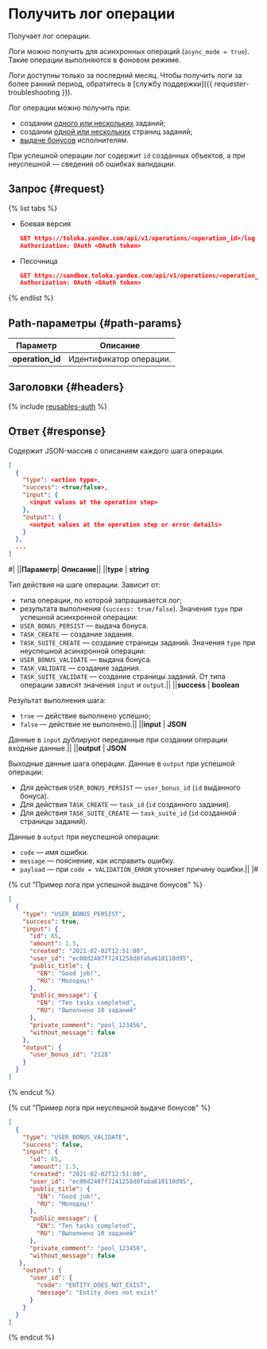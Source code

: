 # Получить лог операции

Получает лог операции.

Логи можно получить для асинхронных операций (`async_mode = true`). Такие операции выполняются в фоновом режиме.

Логи доступны только за последний месяц. Чтобы получить логи за более ранний период, обратитесь в [службу поддержки]({{ requester-troubleshooting }}).

Лог операции можно получить при:
- создании [одного или нескольких](create-task.md) заданий;
- создании [одной или нескольких](create-task-suite.md) страниц заданий;
- [выдаче бонусов](create-bonus.md) исполнителям.

При успешной операции лог содержит `id` созданных объектов, а при неуспешной — сведения об ошибках валидации.

## Запрос {#request}

{% list tabs %}

- Боевая версия

  ```json
  GET https://toloka.yandex.com/api/v1/operations/<operation_id>/log
  Authorization: OAuth <OAuth token>
  ```

- Песочница

  ```json
  GET https://sandbox.toloka.yandex.com/api/v1/operations/<operation_id>/log
  Authorization: OAuth <OAuth token>
  ```

{% endlist %}
## Path-параметры {#path-params}

Параметр | Описание
----- | -----
**operation_id** | Идентификатор операции.


## Заголовки {#headers}

{% include [reusables-auth](../_includes/reusables/id-reusables/auth.md) %}


## Ответ {#response}

Содержит JSON-массив с описанием каждого шага операции.

```json
[ 
  {
    "type": <action type>,
    "success": <true/false>,
    "input": { 
      <input values at the operation step>
    },
    "output": { 
      <output values at the operation step or error details>
    }
  },
  ...
]
```

#|
||**Параметр**| **Описание**||
||**type** | **string**

Тип действия на шаге операции. Зависит от:
- типа операции, по которой запрашивается лог;
- результата выполнения (`success: true/false`).
Значения `type` при успешной асинхронной операции:
- `USER_BONUS_PERSIST` — выдача бонуса.
- `TASK_CREATE` — создание задания.
- `TASK_SUITE_CREATE` — создание страницы заданий.
Значения `type` при неуспешной асинхронной операции:
- `USER_BONUS_VALIDATE` — выдача бонуса.
- `TASK_VALIDATE` — создание задания.
- `TASK_SUITE_VALIDATE` — создание страницы заданий.
От типа операции зависят значения `input` и `output`.||
||**success** | **boolean**

Результат выполнения шага:
- `true` — действие выполнено успешно;
- `false` — действие не выполнено.||
||**input** | **JSON**

Данные в `input` дублируют переданные при создании операции входные данные.||
||**output** | **JSON**

Выходные данные шага операции.
Данные в `output` при успешной операции:
- Для действия `USER_BONUS_PERSIST` — `user_bonus_id` (`id` выданного бонуса).
- Для действия `TASK_CREATE` — `task_id` (`id` созданного задания).
- Для действия `TASK_SUITE_CREATE` — `task_suite_id` (`id` созданной страницы заданий).

Данные в `output` при неуспешной операции:
- `code` — имя ошибки.
- `message` — пояснение, как исправить ошибку.
- `payload` — при `code = VALIDATION_ERROR` уточняет причину ошибки.||
|#

{% cut "Пример лога при успешной выдаче бонусов" %}

```json
[
  {
    "type": "USER_BONUS_PERSIST",
    "success": true,
    "input": {
      "id": 65,
      "amount": 1.5,
      "created": "2021-02-02T12:51:00",
      "user_id": "ec00d2407f7241258d0faba610110d95",
      "public_title": {
        "EN": "Good job!",
        "RU": "Молодец!"
      },
      "public_message": {
        "EN": "Ten tasks completed",
        "RU": "Выполнено 10 заданий"
      },
      "private_comment": "pool_123456",
      "without_message": false
    },
    "output": {
      "user_bonus_id": "2128"
    }
  }
]
```

{% endcut %}

{% cut "Пример лога при неуспешной выдаче бонусов" %}

```json
[
  {
    "type": "USER_BONUS_VALIDATE",
    "success": false,
    "input": {
      "id": 65,
      "amount": 1.5,
      "created": "2021-02-02T12:51:00",
      "user_id": "ec00d2407f7241258d0faba610110d95",
      "public_title": {
        "EN": "Good job!",
        "RU": "Молодец!"
      },
      "public_message": {
        "EN": "Ten tasks completed",
        "RU": "Выполнено 10 заданий"
      },
      "private_comment": "pool_123456",
      "without_message": false
   },
    "output": {
      "user_id": {
        "code": "ENTITY_DOES_NOT_EXIST",
        "message": "Entity does not exist"
      }
    }
  }
]
```

{% endcut %}